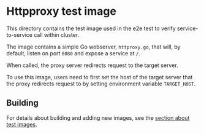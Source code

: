# Httpproxy test image

This directory contains the test image used in the e2e test to verify service-to-service call within cluster.

The image contains a simple Go webserver, `httproxy.go`, that will, by default, listen on port `8080` and expose a service at `/`.

When called, the proxy server redirects request to the target server.

To use this image, users need to first set the host of the target server that the proxy redirects request to by setting environment variable `TARGET_HOST`.

## Building

For details about building and adding new images, see the [section about test
images](/test/README.md#test-images).
